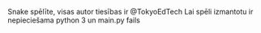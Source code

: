 Snake spēlīte, visas autor tiesības ir @TokyoEdTech
Lai spēli izmantotu ir nepieciešama python 3 un main.py fails